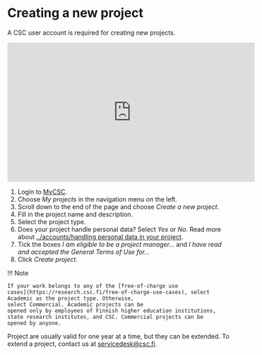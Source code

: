 # Creating a new project

A CSC user account is required for creating new projects.

<iframe width="560" height="315" src="https://www.youtube.com/embed/r9fVWveBQy0" frameborder="0" allow="accelerometer; autoplay; encrypted-media; gyroscope; picture-in-picture" allowfullscreen></iframe>

1. Login to [MyCSC](http://my.csc.fi).
1. Choose _My projects_ in the navigation menu on the left.
1. Scroll down to the end of the page and choose _Create a new
project_.
1. Fill in the project name and description.
1. Select the project type.
1. Does your project handle personal data? Select _Yes_ or _No_. Read more about [../accounts/handling personal data in your project](/when-your-project-handles-personal-data.md).
1. Tick the boxes _I am eligible to be a project manager..._ and _I
have read and accepted the General Terms of Use for..._
1. Click _Create project_.

!!! Note

    If your work belongs to any of the [free-of-charge use
    cases](https://research.csc.fi/free-of-charge-use-cases), select Academic as the project type. Otherwise,
    select Commercial. Academic projects can be
    opened only by employees of Finnish higher education institutions,
    state research institutes, and CSC. Commercial projects can be
    opened by anyone.

Project are usually valid for one year at a time, but they can be
extended. To extend a project, contact us at servicedesk@csc.fi.

